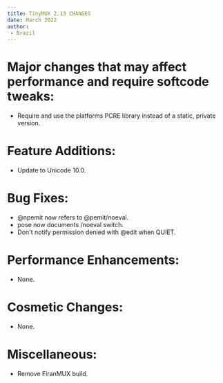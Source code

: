 ```yaml
---
title: TinyMUX 2.13 CHANGES
date: March 2022
author:
 - Brazil
---
```


# Major changes that may affect performance and require softcode tweaks:

 - Require and use the platforms PCRE library instead of a static, private
   version.

# Feature Additions:

 - Update to Unicode 10.0.

# Bug Fixes:

 - @npemit now refers to @pemit/noeval.
 - pose now documents /noeval switch.
 - Don't notify permission denied with @edit when QUIET.

# Performance Enhancements:

 - None.

# Cosmetic Changes:

 - None.

# Miscellaneous:

 - Remove FiranMUX build.
